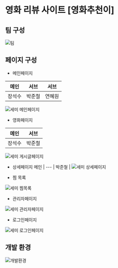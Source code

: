 # 영화 리뷰 사이트 [영화추천이]

## 팀 구성
![팀](https://user-images.githubusercontent.com/98640331/187173600-28acb7b3-0dc9-4cc3-8d49-e929c47d8541.JPG)

## 페이지 구성
* 메인페이지

 메인 | 서브 | 서브 |
--- | --- | --- |
장석수 | 박준철 | 연혜원|

![세미 메인페이지](https://user-images.githubusercontent.com/98640331/187177990-829b5d7c-bbc9-4d84-bb70-cc9a0379d733.jpg)

* 영화페이지

 메인 | 서브 |
--- | --- |
장석수 | 박준철 |

![세미 게시글페이지](https://user-images.githubusercontent.com/98640331/187178349-7dd62534-c902-44d2-95b7-45c9c82c1981.JPG)

* 상세페이지
 메인 |
--- |
박준철 |
![세미 상세페이지](https://user-images.githubusercontent.com/98640331/187178425-919bc347-c4d6-419c-b343-84138672a886.JPG)

* 찜 목록

![세미 찜목록](https://user-images.githubusercontent.com/98640331/187178495-c9930f72-e530-4dbc-ad33-76cba4ec64cc.jpg)

* 관리자페이지

![세미 관리자페이지](https://user-images.githubusercontent.com/98640331/187178558-7efde739-3b1c-4c0a-86ee-1f6bfbae218a.jpg)

* 로그인페이지

![세미 로그인페이지](https://user-images.githubusercontent.com/98640331/187178592-0d08d0d0-e422-4fc5-9d47-e87603774555.jpg)


## 개발 환경
![개발환경](https://user-images.githubusercontent.com/98640331/187174044-3aa43f31-da1b-4786-9eaf-38ea731c3323.JPG)
